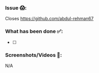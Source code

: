 ### Issue 😱:

Closes https://github.com/abdul-rehman67

### What has been done ✅:

- [ ]

### Screenshots/Videos 🎥:

N/A
